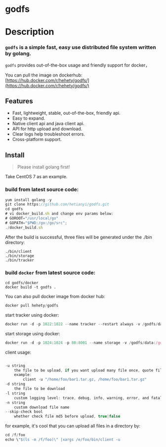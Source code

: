 godfs
==========

# Description

### ```godfs``` is a simple fast, easy use distributed file system written by golang.

```godfs``` provides out-of-the-box usage and friendly support for docker，

You can pull the image on dockerhub:
[https://hub.docker.com/r/hehety/godfs/](https://hub.docker.com/r/hehety/godfs/)

## Features

- Fast, lightweight, stable, out-of-the-box, friendly api.
- Easy to expand.
- Native client api and java client api.
- API for http upload and download.
- Clear logs help troubleshoot errors.
- Cross-platform support.

## Install

> Please install golang first!

Take CentOS 7 as an example.

### build from latest source code:
```javascript
yum install golang -y
git clone https://github.com/hetianyi/godfs.git
cd godfs
# vi docker_build.sh and change env params below:
# GOROOT="/usr/local/go"
# GOPATH="$PWD:/go:/go/src";
./docker_build.sh
```
After the build is successful, three files will be generated under the ./bin directory:
```
./bin/client
./bin/storage
./bin/tracker
```


### build ```docker``` from latest source code:
```
cd godfs/docker
docker build -t godfs .
```

You can also pull docker image from docker hub:
```javascript
docker pull hehety/godfs
```

start tracker using docker:
```javascript
docker run -d -p 1022:1022 --name tracker --restart always -v /godfs/data:/godfs/data --privileged -e log_level="info" hehety/godfs:latest tracker
```
start storage using docker:
```javascript
docker run -d -p 1024:1024 -p 80:8001 --name storage -v /godfs/data:/godfs/data --privileged -e trackers=192.168.1.172:1022 -e bind_address=192.168.1.187  -e instance_id="01" hehety/godfs storage
```

client usage:
```javascript

-u string
    the file to be upload, if you want upload many file once, quote file paths using """ and split with ","
    example:
        client -u "/home/foo/bar1.tar.gz, /home/foo/bar1.tar.gz"
-d string
    the file to be download
-l string
    custom logging level: trace, debug, info, warning, error, and fatal
-n string
    custom download file name
--skip-check bool
    whether check file md5 before upload, true|false
```

for example, it's cool that you can upload all files in a directory by:
```javascript
cd /f/foo
echo \"$(ls -m /f/foo)\" |xargs /e/foo/bin/client -u
```


